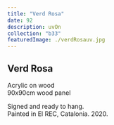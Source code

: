 ```yaml
---
title: "Verd Rosa"
date: 92
description: uvOn
collection: "b33"
featuredImage: ./verdRosauv.jpg
---
```


## Verd Rosa

Acrylic on wood<br/>
90x90cm wood panel

Signed and ready to hang.<br/>
Painted in El REC, Catalonia. 2020.